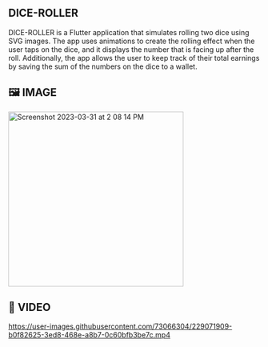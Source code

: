 ## DICE-ROLLER

DICE-ROLLER is a Flutter application that simulates rolling two dice using SVG images. The app uses animations to create the rolling effect when the user taps on the dice, and it displays the number that is facing up after the roll. Additionally, the app allows the user to keep track of their total earnings by saving the sum of the numbers on the dice to a wallet.


## 🖼️ IMAGE

<img width="350" alt="Screenshot 2023-03-31 at 2 08 14 PM" src="https://user-images.githubusercontent.com/73066304/229071135-92a8c021-0d69-4735-8a4a-8dbc2d255a99.png">

## 🎥 VIDEO
https://user-images.githubusercontent.com/73066304/229071909-b0f82625-3ed8-468e-a8b7-0c60bfb3be7c.mp4

